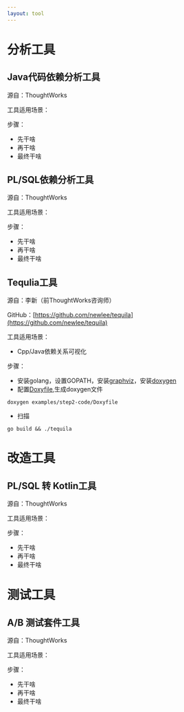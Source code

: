 ```yaml
---
layout: tool
---
```


# 分析工具
## Java代码依赖分析工具
源自：ThoughtWorks

工具适用场景：

步骤：

- 先干啥
- 再干啥
- 最终干啥

## PL/SQL依赖分析工具
源自：ThoughtWorks

工具适用场景：

步骤：

- 先干啥
- 再干啥
- 最终干啥

## Tequlia工具
源自：李新（前ThoughtWorks咨询师）

GitHub：[https://github.com/newlee/tequila](https://github.com/newlee/tequila)

工具适用场景：

- Cpp/Java依赖关系可视化

步骤：

- 安装golang，设置GOPATH，安装[graphviz](http://graphviz.org/)，安装[doxygen](http://www.stack.nl/~dimitri/doxygen/)
- 配置[Doxyfile](https://github.com/newlee/tequila/blob/master/examples/step2-code/Doxyfile),生成doxygen文件
```
doxygen examples/step2-code/Doxyfile
```
- 扫描
```
go build && ./tequila
```

# 改造工具
## PL/SQL 转 Kotlin工具
源自：ThoughtWorks

工具适用场景：

步骤：

- 先干啥
- 再干啥
- 最终干啥

# 测试工具
## A/B 测试套件工具
源自：ThoughtWorks

工具适用场景：

步骤：

- 先干啥
- 再干啥
- 最终干啥